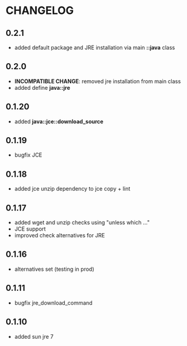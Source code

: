 # CHANGELOG

## 0.2.1

* added default package and JRE installation via main **::java** class

## 0.2.0

* **INCOMPATIBLE CHANGE**: removed jre installation from main class
* added define **java::jre**

## 0.1.20

* added **java::jce::download_source**

## 0.1.19

*  bugfix JCE

## 0.1.18

* added jce unzip dependency to jce copy + lint

## 0.1.17

* added wget and unzip checks using "unless which ..."
* JCE support
* improved check alternatives for JRE

## 0.1.16

* alternatives set (testing in prod)

## 0.1.11

* bugfix jre_download_command

## 0.1.10

* added sun jre 7
